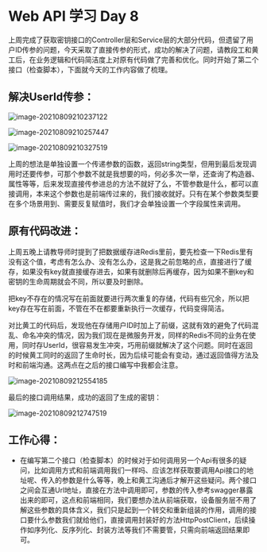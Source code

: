 # Web API 学习 Day 8

上周完成了获取密钥接口的Controller层和Service层的大部分代码，但遗留了用户ID传参的问题，今天采取了直接传参的形式，成功的解决了问题，请教段工和黄工后，在业务逻辑和代码简洁度上对原有代码做了完善和优化。同时开始了第二个接口（检查脚本），下面就今天的工作内容做了梳理。



## 解决UserId传参：

![image-20210809210237122](C:\Users\jsz4580.SZEVOC\AppData\Roaming\Typora\typora-user-images\image-20210809210237122.png)

![image-20210809210257447](C:\Users\jsz4580.SZEVOC\AppData\Roaming\Typora\typora-user-images\image-20210809210257447.png)

![image-20210809210327519](C:\Users\jsz4580.SZEVOC\AppData\Roaming\Typora\typora-user-images\image-20210809210327519.png)

上周的想法是单独设置一个传递参数的函数，返回string类型，但用到最后发现调用时还要传参，可那个参数不就是我想要的吗，何必多次一举，还查询了构造器、属性等等，后来发现直接传参进总的方法不就好了么，不管参数是什么，都可以直接调用，本来这个参数也是前端传过来的，我们接收就好。只有在某个参数类型要在多个场景用到、需要反复赋值时，我们才会单独设置一个字段属性来调用。



## 原有代码改进：

上周五晚上请教导师时提到了把数据缓存进Redis里前，要先检查一下Redis里有没有这个值，考虑有怎么办、没有怎么办，这是我之前忽略的点，直接进行了缓存，如果没有key就直接缓存进去，如果有就删除后再缓存，因为如果不删key和密钥的生命周期就会不同，所以要及时删除。

把key不存在的情况写在前面就要进行两次重复的存储，代码有些冗余，所以把key存在写在前面，不管在不在都要重新执行一次缓存，代码变得简洁。

对比黄工的代码后，发现他在存储用户ID时加上了前缀，这就有效的避免了代码混乱、命名冲突的情况，因为我们现在是微服务开发，同样的Redis不同的业务在使用，同时存UserId，很容易发生冲突，巧用前缀就解决了这个问题。同时在返回的时候黄工同时的返回了生命时长，因为后续可能会有变动，通过返回值得方法及时和前端沟通。这两点在之后的接口编写中我都会注意。

![image-20210809212554185](C:\Users\jsz4580.SZEVOC\AppData\Roaming\Typora\typora-user-images\image-20210809212554185.png)

最后的接口调用结果，成功的返回了生成的密钥：

![image-20210809212747519](C:\Users\jsz4580.SZEVOC\AppData\Roaming\Typora\typora-user-images\image-20210809212747519.png)



## 工作心得：

  - 在编写第二个接口（检查脚本）的时候对于如何调用另一个Api有很多的疑问，比如调用方式和前端调用我们一样吗、应该怎样获取要调用Api接口的地址呢、传入的参数是什么等等，晚上和黄工沟通后才解开这些疑问。两个接口之间会互通Url地址，直接在方法中调用即可，参数的传入参考swagger暴露出来的即可，这点和前端相同，我们要想办法从前端获取，设备服务层不用了解这些参数的具体含义，我们只是起到一个转交和重新组装的作用，调用的接口要什么参数我们就给他们，直接调用封装好的方法HttpPostClient，后续操作如序列化、反序列化、封装方法等我们不需要管，只需向前端返回结果即可。


